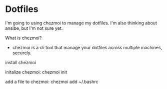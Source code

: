 # Dotfiles

I'm going to using chezmoi to manage my dotfiles. I'm also thinking about
ansibe, but I'm not sure yet.

What is chezmoi?

- chezmoi is a cli tool that manage your dotfiles across multiple machines,
  securely.

install chezmoi

initalize chezmoi: chezmoi init

add a file to chezmoi: chezmoi add ~/.bashrc
